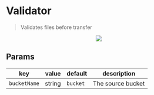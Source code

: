 # Validator

> Validates files before transfer

<p align="center">
  <a href="https://github.com/luan-asym/gcp-test-playground/actions/workflows/deploy-validator.http.yml">
    <img src="https://github.com/luan-asym/gcp-test-playground/actions/workflows/deploy-validator.http.yml/badge.svg">
  </a>
</p>

## Params

| key          | value  | default  | description       |
| ------------ | ------ | -------- | ----------------- |
| `bucketName` | string | `bucket` | The source bucket |
